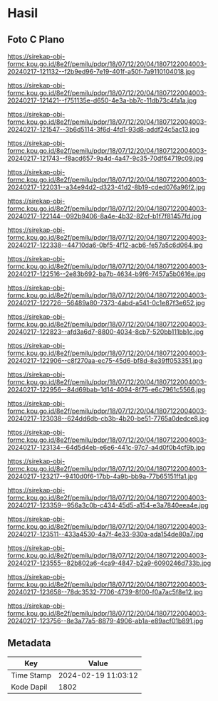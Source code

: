 # Hasil

## Foto C Plano

https://sirekap-obj-formc.kpu.go.id/8e2f/pemilu/pdpr/18/07/12/20/04/1807122004003-20240217-121132--f2b9ed96-7e19-401f-a50f-7a9110104018.jpg

https://sirekap-obj-formc.kpu.go.id/8e2f/pemilu/pdpr/18/07/12/20/04/1807122004003-20240217-121421--f751135e-d650-4e3a-bb7c-11db73c4fa1a.jpg

https://sirekap-obj-formc.kpu.go.id/8e2f/pemilu/pdpr/18/07/12/20/04/1807122004003-20240217-121547--3b6d5114-3f6d-4fd1-93d8-addf24c5ac13.jpg

https://sirekap-obj-formc.kpu.go.id/8e2f/pemilu/pdpr/18/07/12/20/04/1807122004003-20240217-121743--f8acd657-9a4d-4a47-9c35-70df64719c09.jpg

https://sirekap-obj-formc.kpu.go.id/8e2f/pemilu/pdpr/18/07/12/20/04/1807122004003-20240217-122031--a34e94d2-d323-41d2-8b19-cded076a96f2.jpg

https://sirekap-obj-formc.kpu.go.id/8e2f/pemilu/pdpr/18/07/12/20/04/1807122004003-20240217-122144--092b9406-8a4e-4b32-82cf-b1f7f81457fd.jpg

https://sirekap-obj-formc.kpu.go.id/8e2f/pemilu/pdpr/18/07/12/20/04/1807122004003-20240217-122338--44710da6-0bf5-4f12-acb6-fe57a5c6d064.jpg

https://sirekap-obj-formc.kpu.go.id/8e2f/pemilu/pdpr/18/07/12/20/04/1807122004003-20240217-122516--2e83b692-ba7b-4634-b9f6-7457a5b0616e.jpg

https://sirekap-obj-formc.kpu.go.id/8e2f/pemilu/pdpr/18/07/12/20/04/1807122004003-20240217-122726--56489a80-7373-4abd-a541-0c1e87f3e652.jpg

https://sirekap-obj-formc.kpu.go.id/8e2f/pemilu/pdpr/18/07/12/20/04/1807122004003-20240217-122823--afd3a6d7-8800-4034-8cb7-520bb111bb1c.jpg

https://sirekap-obj-formc.kpu.go.id/8e2f/pemilu/pdpr/18/07/12/20/04/1807122004003-20240217-122906--c8f270aa-ec75-45d6-bf8d-8e39ff053351.jpg

https://sirekap-obj-formc.kpu.go.id/8e2f/pemilu/pdpr/18/07/12/20/04/1807122004003-20240217-122956--84d69bab-1d14-4094-8f75-e6c7961c5566.jpg

https://sirekap-obj-formc.kpu.go.id/8e2f/pemilu/pdpr/18/07/12/20/04/1807122004003-20240217-123038--624dd6db-cb3b-4b20-be51-7765a0dedce8.jpg

https://sirekap-obj-formc.kpu.go.id/8e2f/pemilu/pdpr/18/07/12/20/04/1807122004003-20240217-123134--64d5d4eb-e6e6-441c-97c7-a4d0f0b4cf9b.jpg

https://sirekap-obj-formc.kpu.go.id/8e2f/pemilu/pdpr/18/07/12/20/04/1807122004003-20240217-123217--9410d0f6-17bb-4a9b-bb9a-77b65151ffa1.jpg

https://sirekap-obj-formc.kpu.go.id/8e2f/pemilu/pdpr/18/07/12/20/04/1807122004003-20240217-123359--956a3c0b-c434-45d5-a154-e3a7840eea4e.jpg

https://sirekap-obj-formc.kpu.go.id/8e2f/pemilu/pdpr/18/07/12/20/04/1807122004003-20240217-123511--433a4530-4a7f-4e33-930a-ada154de80a7.jpg

https://sirekap-obj-formc.kpu.go.id/8e2f/pemilu/pdpr/18/07/12/20/04/1807122004003-20240217-123555--82b802a6-4ca9-4847-b2a9-6090246d733b.jpg

https://sirekap-obj-formc.kpu.go.id/8e2f/pemilu/pdpr/18/07/12/20/04/1807122004003-20240217-123658--78dc3532-7706-4739-8f00-f0a7ac5f8e12.jpg

https://sirekap-obj-formc.kpu.go.id/8e2f/pemilu/pdpr/18/07/12/20/04/1807122004003-20240217-123756--8e3a77a5-8879-4906-ab1a-e89acf01b891.jpg


## Metadata

| Key        | Value               |
| ---------- | ------------------- |
| Time Stamp | 2024-02-19 11:03:12 |
| Kode Dapil | 1802                |



